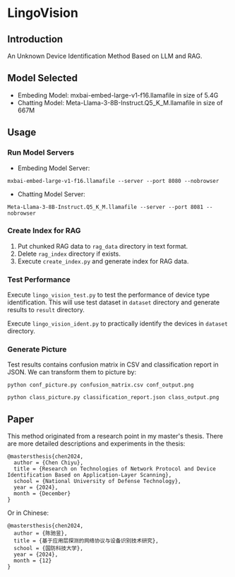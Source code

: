 # LingoVision

## Introduction

An Unknown Device Identification Method Based on LLM and RAG.

## Model Selected

* Embeding Model: mxbai-embed-large-v1-f16.llamafile in size of 5.4G
* Chatting Model: Meta-Llama-3-8B-Instruct.Q5_K_M.llamafile in size of 667M

## Usage

### Run Model Servers

* Embeding Model Server:

```
mxbai-embed-large-v1-f16.llamafile --server --port 8080 --nobrowser
```

* Chatting Model Server:

```
Meta-Llama-3-8B-Instruct.Q5_K_M.llamafile --server --port 8081 --nobrowser
```

### Create Index for RAG

1. Put chunked RAG data to `rag_data` directory in text format.
2. Delete `rag_index` directory if exists.
3. Execute `create_index.py` and generate index for RAG data.

### Test Performance

Execute `lingo_vision_test.py` to test the performance of device type identification. This will use test dataset in `dataset` directory and generate results to `result` directory.

Execute `lingo_vision_ident.py` to practically identify the devices in `dataset` directory.

### Generate Picture

Test results contains confusion matrix in CSV and classification report in JSON. We can transform them to picture by:

```
python conf_picture.py confusion_matrix.csv conf_output.png
```

```
python class_picture.py classification_report.json class_output.png
```

## Paper

This method originated from a research point in my master's thesis. There are more detailed descriptions and experiments in the thesis:

```
@mastersthesis{chen2024,
  author = {Chen Chiyu},
  title = {Research on Technologies of Network Protocol and Device Identification Based on Application-Layer Scanning},
  school = {National University of Defense Technology},
  year = {2024},
  month = {December}
}
```

Or in Chinese:

```
@mastersthesis{chen2024,
  author = {陈驰昱},
  title = {基于应用层探测的网络协议与设备识别技术研究},
  school = {国防科技大学},
  year = {2024},
  month = {12}
}
```
